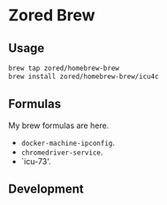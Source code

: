 # Zored Brew


## Usage
```bash
brew tap zored/homebrew-brew
brew install zored/homebrew-brew/icu4c
```


## Formulas
My brew formulas are here.
- `docker-machine-ipconfig`.
- `chromedriver-service`.
- `icu-73'.

## Development